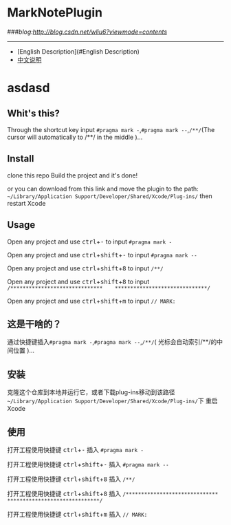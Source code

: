 # **MarkNotePlugin** 
###*blog:<http://blog.csdn.net/wliu6?viewmode=contents>*
***
* [English Description](#English Description)
* [中文说明](#中文说明)
# asdasd
## <a id="English Description"></a>Whit's this?
Through the shortcut key input `#pragma mark -`,`#pragma mark --`,`/**/`(The cursor will automatically to /**/ in the middle )...

## Install
clone this repo Build the project and it's done!

or you can download from this link and move the plugin to the path:  
`~/Library/Application Support/Developer/Shared/Xcode/Plug-ins/`
then restart Xcode

## Usage
Open any project and use <kbd>ctrl</kbd>+<kbd>-</kbd> to input `#pragma mark -`  

Open any project and use <kbd>ctrl</kbd>+<kbd>shift</kbd>+<kbd>-</kbd> to input `#pragma mark --`   

Open any project and use <kbd>ctrl</kbd>+<kbd>shift</kbd>+<kbd>8</kbd> to input `/**/`  

Open any project and use <kbd>ctrl</kbd>+<kbd>shift</kbd>+<kbd>8</kbd> to input `/******************************    ******************************/`  

Open any project and use <kbd>ctrl</kbd>+<kbd>shift</kbd>+<kbd>m</kbd> to input `// MARK:`

## <a id="中文说明"></a>这是干啥的？
通过快捷键插入`#pragma mark -`,`#pragma mark --`,`/**/`( 光标会自动索引/**/的中间位置 )...

## 安装
克隆这个仓库到本地并运行它，或者下载plug-ins移动到该路径  
`~/Library/Application Support/Developer/Shared/Xcode/Plug-ins/`下
重启Xcode

## 使用
打开工程使用快捷键 <kbd>ctrl</kbd>+<kbd>-</kbd> 插入 `#pragma mark -`  

打开工程使用快捷键 <kbd>ctrl</kbd>+<kbd>shift</kbd>+<kbd>-</kbd> 插入 `#pragma mark --`   

打开工程使用快捷键 <kbd>ctrl</kbd>+<kbd>shift</kbd>+<kbd>8</kbd> 插入 `/**/`  

打开工程使用快捷键 <kbd>ctrl</kbd>+<kbd>shift</kbd>+<kbd>8</kbd> 插入 `/******************************    ******************************/`  

打开工程使用快捷键 <kbd>ctrl</kbd>+<kbd>shift</kbd>+<kbd>m</kbd> 插入 `// MARK:`
